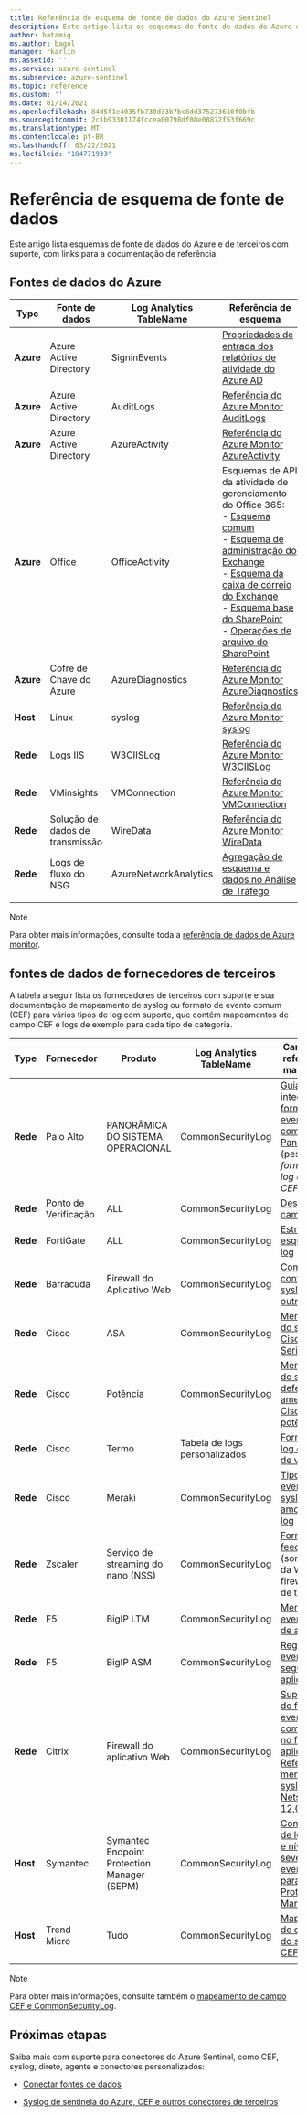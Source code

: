 ```yaml
---
title: Referência de esquema de fonte de dados do Azure Sentinel
description: Este artigo lista os esquemas de fonte de dados do Azure e de terceiros com suporte do Azure Sentinel, com links para a documentação de referência.
author: batamig
ms.author: bagol
manager: rkarlin
ms.assetid: ''
ms.service: azure-sentinel
ms.subservice: azure-sentinel
ms.topic: reference
ms.custom: ''
ms.date: 01/14/2021
ms.openlocfilehash: 84d5f1e4035fb730d33b7bc8dd375273610f0bfb
ms.sourcegitcommit: 2c1b93301174fccea00798df08e08872f53f669c
ms.translationtype: MT
ms.contentlocale: pt-BR
ms.lasthandoff: 03/22/2021
ms.locfileid: "104771933"
---
```

# <a name="data-source-schema-reference"></a>Referência de esquema de fonte de dados

Este artigo lista esquemas de fonte de dados do Azure e de terceiros com suporte, com links para a documentação de referência.

## <a name="azure-data-sources"></a>Fontes de dados do Azure

| Type                             | Fonte de dados             | Log Analytics TableName | Referência de esquema |
| -------------------------------- | ---------------------- | ---------------------- | ---------------- |
| **Azure**                            | Azure Active Directory | SigninEvents           | [Propriedades de entrada dos relatórios de atividade do Azure AD](/graph/api/resources/signin#properties) |
| **Azure**                            | Azure Active Directory | AuditLogs              | [Referência do Azure Monitor AuditLogs](/azure/azure-monitor/reference/tables/auditlogs) |
| **Azure**                            | Azure Active Directory | AzureActivity          | [Referência do Azure Monitor AzureActivity](/azure/azure-monitor/reference/tables/azureactivity) |
| **Azure**                            | Office                 | OfficeActivity         | Esquemas de API da atividade de gerenciamento do Office 365: <br>- [Esquema comum ](/office/office-365-management-api/office-365-management-activity-api-schema#common-schema)   <br>- [Esquema de administração do Exchange ](/office/office-365-management-api/office-365-management-activity-api-schema#exchange-admin-schema) <br>- [Esquema da caixa de correio do Exchange](/office/office-365-management-api/office-365-management-activity-api-schema#exchange-mailbox-schema)  <br>- [Esquema base do SharePoint](/office/office-365-management-api/office-365-management-activity-api-schema#sharepoint-base-schema)   <br>- [Operações de arquivo do SharePoint](/office/office-365-management-api/office-365-management-activity-api-schema#sharepoint-file-operations) |
| **Azure**                            | Cofre de Chave do Azure         | AzureDiagnostics       | [Referência do Azure Monitor AzureDiagnostics](/azure/azure-monitor/reference/tables/azurediagnostics) |
| **Host**                             | Linux                  | syslog                 | [Referência do Azure Monitor syslog](/azure/azure-monitor/reference/tables/syslog) |
| **Rede**                          | Logs IIS               | W3CIISLog              | [Referência do Azure Monitor W3CIISLog](/azure/azure-monitor/reference/tables/w3ciislog) |
| **Rede**                          | VMinsights             | VMConnection           | [Referência do Azure Monitor VMConnection](/azure/azure-monitor/reference/tables/vmconnection) |
| **Rede**                          | Solução de dados de transmissão     | WireData               | [Referência do Azure Monitor WireData](/azure/azure-monitor/reference/tables/wiredata) |
| **Rede**                          | Logs de fluxo do NSG          | AzureNetworkAnalytics  | [Agregação de esquema e dados no Análise de Tráfego](../network-watcher/traffic-analytics-schema.md) |
| | | | |

> [!NOTE]
> Para obter mais informações, consulte toda a [referência de dados de Azure monitor](/azure/azure-monitor/reference/).
>
## <a name="3rd-party-vendor-data-sources"></a>fontes de dados de fornecedores de terceiros

A tabela a seguir lista os fornecedores de terceiros com suporte e sua documentação de mapeamento de syslog ou formato de evento comum (CEF) para vários tipos de log com suporte, que contêm mapeamentos de campo CEF e logs de exemplo para cada tipo de categoria.

| Type |    Fornecedor |    Produto | Log Analytics TableName | Campo CEF – referência de mapeamento  |
| ----- | ----- | ----- | ----- |----- |
| **Rede** | Palo Alto   | PANORÂMICA DO SISTEMA OPERACIONAL    | CommonSecurityLog |   [Guia de integração de formato de evento comum do Pan-OS 9,0](https://docs.paloaltonetworks.com/content/dam/techdocs/en_US/pdf/cef/pan-os-90-cef-configuration-guide.pdf) (pesquise *formatos de log de estilo CEF*) |
| **Rede** | Ponto de Verificação  |ALL   | CommonSecurityLog | [Descrição de campos de log](https://supportcenter.checkpoint.com/supportcenter/portal?eventSubmit_doGoviewsolutiondetails=&solutionid=sk109795)       |
| **Rede** | FortiGate   | ALL   | CommonSecurityLog | [Estrutura do esquema de log](https://docs.fortinet.com/document/fortigate/6.2.3/fortios-log-message-reference/738142/log-schema-structure)         |
| **Rede** | Barracuda | Firewall do Aplicativo Web |  CommonSecurityLog   | [Como configurar syslog e outros logs](https://campus.barracuda.com/product/webapplicationfirewall/doc/4259935/how-to-configure-syslog-and-other-logs/)  |
| **Rede** | Cisco | ASA | CommonSecurityLog | [Mensagens do syslog da Cisco ASA Series](https://www.cisco.com/c/en/us/td/docs/security/asa/syslog/b_syslog/about.html)    |
| **Rede** | Cisco | Potência   | CommonSecurityLog | [Mensagens do syslog de defesa contra ameaças do Cisco potência](https://www.cisco.com/c/en/us/td/docs/security/firepower/Syslogs/b_fptd_syslog_guide.pdf)    |
| **Rede** | Cisco   | Termo  | Tabela de logs personalizados  | [Formatos de log e controle de versão](https://docs.umbrella.com/deployment-umbrella/docs/log-formats-and-versioning)   |
| **Rede**   | Cisco | Meraki    | CommonSecurityLog |   [Tipos de eventos de syslog e amostras de log](https://documentation.meraki.com/zGeneral_Administration/Monitoring_and_Reporting/Syslog_Event_Types_and_Log_Samples)    |
| **Rede**   | Zscaler | Serviço de streaming do nano (NSS)|   CommonSecurityLog | [Formatando feeds do NSS](https://help.zscaler.com/zia/documentation-knowledgebase/analytics/nss/nss-feeds/formatting-nss-feeds) (somente logs da Web, firewall, DNS e de túnel) |
| **Rede**   |F5 | BigIP LTM|    CommonSecurityLog|  [Mensagens de evento e tipos de ataque](https://techdocs.f5.com/kb/en-us/products/big-ip_ltm/manuals/product/bigip-external-monitoring-implementations-13-0-0/15.html)  |
| **Rede** | F5  | BigIP ASM|    CommonSecurityLog|  [Registrando eventos de segurança do aplicativo](https://techdocs.f5.com/kb/en-us/products/big-ip_asm/manuals/product/asm-implementations-13-1-0/14.html)                                                           |
| **Rede** | Citrix  |Firewall do aplicativo Web   | CommonSecurityLog|    [Suporte ao log do formato de evento comum (CEF) no firewall do aplicativo](https://support.citrix.com/article/CTX136146) <br>  [Referência de mensagem de syslog do Netscaler 12,0](https://developer-docs.citrix.com/projects/netscaler-syslog-message-reference/en/12.0/)   |
|**Host** |Symantec | Symantec Endpoint Protection Manager (SEPM) | CommonSecurityLog|[Configurações de log externo e níveis de severidade de evento de log para Endpoint Protection Manager](https://support.symantec.com/us/en/article.tech171741.html)|
|**Host** |Trend Micro |Tudo |CommonSecurityLog | [Mapeamento de conteúdo do syslog-CEF](https://docs.trendmicro.com/en-us/enterprise/control-manager-70/appendices/syslog-mapping-cef.aspx) |
| | | | | |

> [!NOTE]
> Para obter mais informações, consulte também o [mapeamento de campo CEF e CommonSecurityLog](cef-name-mapping.md).
> 
## <a name="next-steps"></a>Próximas etapas

Saiba mais com suporte para conectores do Azure Sentinel, como CEF, syslog, direto, agente e conectores personalizados:

- [Conectar fontes de dados](connect-data-sources.md)

- [Syslog de sentinela do Azure, CEF e outros conectores de terceiros](https://techcommunity.microsoft.com/t5/azure-sentinel/azure-sentinel-syslog-cef-and-other-3rd-party-connectors-grand/ba-p/803891)